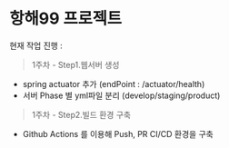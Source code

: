 # 항해99 프로젝트 

현재 작업 진행 : 
> 1주차 - Step1.웹서버 생성
- spring actuator 추가 (endPoint : /actuator/health)
- 서버 Phase 별 yml파일 분리 (develop/staging/product)

> 1주차 - Step2.빌드 환경 구축
- Github Actions 를 이용해 Push, PR CI/CD 환경을 구축